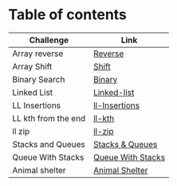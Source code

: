 # Table of contents

|Challenge|Link|
|---------|----|
|Array reverse|[Reverse](python/code_challenges/array_reverse)|
|Array Shift|[Shift](python/code_challenges/array_shift)|
|Binary Search|[Binary](python/code_challenges/array_binary_search)|
|Linked List|[Linked-list](python/Data_Structures/linked_list)|
|LL Insertions|[ll-Insertions](python/Data_Structures/linked_list)|
|LL kth from the end|[ll-kth](python/Data_Structures/linked_list/)|
|ll zip|[ll-zip](python/Data_Structures/ll_zip/)|
|Stacks and Queues|[Stacks & Queues](python/Data_Structures/stacks_and_queues/)|
|Queue With Stacks |[Queue With Stacks](python/code_challenges/queue_with_stacks)|
|Animal shelter|[Animal Shelter](python/code_challenges/fifo_animal_shelter/)|
